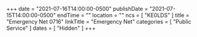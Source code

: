 +++
date = "2021-07-16T14:00:00-0500"
publishDate = "2021-07-15T14:00:00-0500"
endTime = ""
location = ""
ncs = [ "KE0LDS" ]
title = "Emergency Net 0716"
linkTitle = "Emergency Net"
categories = [ "Public Service" ]
dates = [ "Hidden" ]
+++
